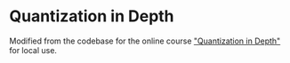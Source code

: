 # Quantization in Depth

Modified from the codebase for the online course ["Quantization in Depth"](https://www.deeplearning.ai/short-courses/quantization-in-depth/) for local use.